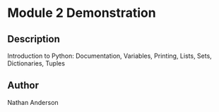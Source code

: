 # Module 2 Demonstration

## Description
Introduction to Python: Documentation, Variables, Printing, Lists, Sets, Dictionaries, Tuples

## Author
Nathan Anderson